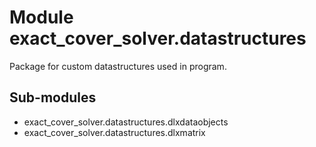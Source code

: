 Module exact_cover_solver.datastructures
========================================
Package for custom datastructures used in program.

Sub-modules
-----------
* exact_cover_solver.datastructures.dlxdataobjects
* exact_cover_solver.datastructures.dlxmatrix